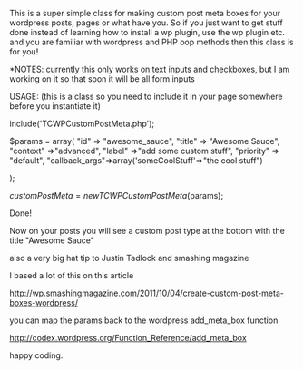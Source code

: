 This is a super simple class for making custom post meta boxes for your wordpress posts, pages or what have you.
So if you just want to get stuff done instead of learning how to install a wp plugin, use the wp plugin etc. 
and you are familiar with wordpress and PHP oop methods then this class is for you!

*NOTES: currently this only works on text inputs and checkboxes, but I am working on it so that soon it will be all form inputs

USAGE:
(this is a class so you need to include it in your page somewhere before you instantiate it)

include('TCWPCustomPostMeta.php');

$params = array(
		"id" => "awesome_sauce",
		"title" => "Awesome Sauce",
		"context" =>"advanced",
		"label" =>"add some custom stuff",
		"priority" => "default",
		"callback_args"=>array('someCoolStuff'=>"the cool stuff")
		
);
	
$customPostMeta = new TCWPCustomPostMeta($params);

Done! 

Now on your posts you will see a custom post type at the bottom with the title "Awesome Sauce"

also a very big hat tip to Justin Tadlock and smashing magazine

I based a lot of this on this article

http://wp.smashingmagazine.com/2011/10/04/create-custom-post-meta-boxes-wordpress/

you can map the params back to the wordpress add_meta_box function

http://codex.wordpress.org/Function_Reference/add_meta_box

happy coding.